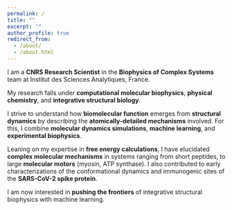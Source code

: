 ```yaml
---
permalink: /
title: ""
excerpt: ""
author_profile: true
redirect_from: 
  - /about/
  - /about.html
---
```


I am a **CNRS Research Scientist** in the **Biophysics of Complex Systems** team at Institut des Sciences Analytiques, France. 


My research falls under **computational molecular biophysics**, **physical chemistry**, and **integrative structural biology**.


I strive to understand how **biomolecular function** emerges from **structural dynamics** by describing the **atomically-detailed mechanisms** involved. 
For this, I combine **molecular dynamics simulations**, **machine learning**, and **experimental biophysics**. 


Leaning on my expertise in **free energy calculations**, I have elucidated **complex molecular mechanisms** in systems ranging from short peptides, to large **molecular motors** (myosin, ATP synthase). I also contributed to early characterizations of the conformational dynamics and 
immunogenic sites of the **SARS-CoV-2 spike protein**. 


I am now interested in **pushing the frontiers** of integrative structural biophysics with machine learning. 


